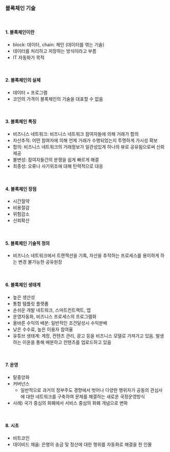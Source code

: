 ### 블록체인 기술

<br/>

#### 1. 블록체인이란

- block: 데이터, chain: 체인 (데이터를 엮는 기술)
- 데이터를 처리하고 저장하는 방식이라고 부름
- IT 자동화가 목적

<br/>

#### 2. 블록체인의 실체

- 데이터 + 프로그램
- 코인의 가격이 블록체인의 기술을 대표할 수 없음

<br/>

#### 3. 블록체인 특징

- 비즈니스 네트워크: 비즈니스 네트워크 참여자들에 의해 거래가 합의
- 자산추적: 어떤 참여자에 의해 언제 거래가 수행되었는지 투명하게 가시성 확보
- 합의: 비즈니스 네트워크의 거래정보가 일관성있게 하나의 뷰로 공유됨으로써 신뢰제공
- 불변성: 참여자들간의 분쟁을 쉽게 빠르게 해결
- 최종성: 오류나 사기위조에 대해 탄력적으로 대응

<br/>

#### 4. 블록체인 장점

- 시간절약
- 비용절감
- 위험감소
- 신뢰확산

<br/>

#### 5. 블록체인 기술적 정의

- 비즈니스 네트워크에서 트랜잭션을 기록, 자산을 추적하는 프로세스를 용이하게 하는 변경 불가능한 공유원장

<br/>

#### 6. 블록체인 생태계

- 높은 생산성
- 통합 템플릿 플랫폼
- 손쉬운 개발 네트워크, 스마트컨트랙트, 앱
- 운영자동화, 비즈니스 프로세스의 프로그램화
- 올바른 수익의 배분: 일반적인 조건달성시 수익분배
- 낮은 수수료, 높은 이용자 참여율
- 유튜브 생태계: 계정, 컨텐츠 관리, 광고 등을 비즈니스 모델로 가져가고 있음. 발생하는 이윤을 통해 배분하고 컨텐츠를 업로드하고 있음

<br/>

#### 7. 운영

- 탈중앙화
- 커버넌스
  - 일반적으로 과거의 정부주도 경향에서 벗어나 다양한 행위자가 공동의 관심사에 대한 네트워크를 구축하여 문제를 해결하는 새로운 국정운영방식
- 사례) 국가 중심의 화폐에서 서비스 중심의 화폐 개념으로 변화

<br/>

#### 8. 시초

- 비트코인
- 데이비드 채움: 은행의 송금 및 정산에 대한 행위를 자동화로 해결을 한 인물
